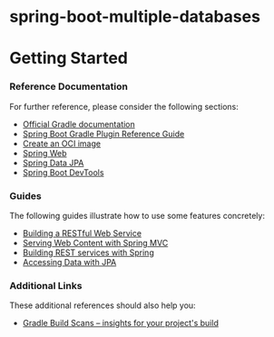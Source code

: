 # spring-boot-multiple-databases

# Getting Started

### Reference Documentation

For further reference, please consider the following sections:

- [Official Gradle documentation](https://docs.gradle.org)
- [Spring Boot Gradle Plugin Reference Guide](https://docs.spring.io/spring-boot/docs/3.0.0-SNAPSHOT/gradle-plugin/reference/html/)
- [Create an OCI image](https://docs.spring.io/spring-boot/docs/3.0.0-SNAPSHOT/gradle-plugin/reference/html/#build-image)
- [Spring Web](https://docs.spring.io/spring-boot/docs/2.6.3/reference/htmlsingle/#boot-features-developing-web-applications)
- [Spring Data JPA](https://docs.spring.io/spring-boot/docs/2.6.3/reference/htmlsingle/#boot-features-jpa-and-spring-data)
- [Spring Boot DevTools](https://docs.spring.io/spring-boot/docs/2.6.3/reference/htmlsingle/#using-boot-devtools)

### Guides

The following guides illustrate how to use some features concretely:

- [Building a RESTful Web Service](https://spring.io/guides/gs/rest-service/)
- [Serving Web Content with Spring MVC](https://spring.io/guides/gs/serving-web-content/)
- [Building REST services with Spring](https://spring.io/guides/tutorials/bookmarks/)
- [Accessing Data with JPA](https://spring.io/guides/gs/accessing-data-jpa/)

### Additional Links

These additional references should also help you:

- [Gradle Build Scans – insights for your project's build](https://scans.gradle.com#gradle)
